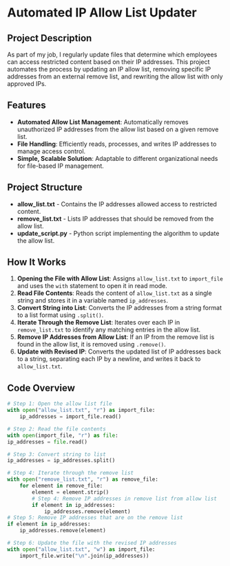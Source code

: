 # Automated IP Allow List Updater

## Project Description
As part of my job, I regularly update files that determine which employees can access restricted content based on their IP addresses. This project automates the process by updating an IP allow list, removing specific IP addresses from an external remove list, and rewriting the allow list with only approved IPs.

## Features
- **Automated Allow List Management**: Automatically removes unauthorized IP addresses from the allow list based on a given remove list.
- **File Handling**: Efficiently reads, processes, and writes IP addresses to manage access control.
- **Simple, Scalable Solution**: Adaptable to different organizational needs for file-based IP management.

## Project Structure
- **allow_list.txt** - Contains the IP addresses allowed access to restricted content.
- **remove_list.txt** - Lists IP addresses that should be removed from the allow list.
- **update_script.py** - Python script implementing the algorithm to update the allow list.

## How It Works
1. **Opening the File with Allow List**: Assigns `allow_list.txt` to `import_file` and uses the `with` statement to open it in read mode.
2. **Read File Contents**: Reads the content of `allow_list.txt` as a single string and stores it in a variable named `ip_addresses`.
3. **Convert String into List**: Converts the IP addresses from a string format to a list format using `.split()`.
4. **Iterate Through the Remove List**: Iterates over each IP in `remove_list.txt` to identify any matching entries in the allow list.
5. **Remove IP Addresses from Allow List**: If an IP from the remove list is found in the allow list, it is removed using `.remove()`.
6. **Update with Revised IP**: Converts the updated list of IP addresses back to a string, separating each IP by a newline, and writes it back to `allow_list.txt`.

## Code Overview
```python
# Step 1: Open the allow list file
with open("allow_list.txt", "r") as import_file:
    ip_addresses = import_file.read()

# Step 2: Read the file contents
with open(import_file, "r") as file:
ip_addresses = file.read()

# Step 3: Convert string to list
ip_addresses = ip_addresses.split()

# Step 4: Iterate through the remove list
with open("remove_list.txt", "r") as remove_file:
    for element in remove_file:
        element = element.strip()
        # Step 4: Remove IP addresses in remove list from allow list
        if element in ip_addresses:
            ip_addresses.remove(element)
# Step 5: Remove IP addresses that are on the remove list
if element in ip_addresses:
    ip_addresses.remove(element)

# Step 6: Update the file with the revised IP addresses
with open("allow_list.txt", "w") as import_file:
    import_file.write("\n".join(ip_addresses))
